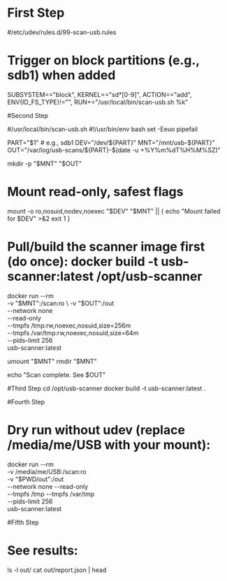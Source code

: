 # First Step

#/etc/udev/rules.d/99-scan-usb.rules
# Trigger on block partitions (e.g., sdb1) when added
SUBSYSTEM=="block", KERNEL=="sd*[0-9]", ACTION=="add", ENV{ID_FS_TYPE}!="", RUN+="/usr/local/bin/scan-usb.sh %k"


#Second Step

#/usr/local/bin/scan-usb.sh
#!/usr/bin/env bash
set -Eeuo pipefail

PART="$1"                       # e.g., sdb1
DEV="/dev/${PART}"
MNT="/mnt/usb-${PART}"
OUT="/var/log/usb-scans/${PART}-$(date -u +%Y%m%dT%H%M%SZ)"

mkdir -p "$MNT" "$OUT"

# Mount read-only, safest flags
mount -o ro,nosuid,nodev,noexec "$DEV" "$MNT" || {
  echo "Mount failed for $DEV" >&2
  exit 1
}

# Pull/build the scanner image first (do once): docker build -t usb-scanner:latest /opt/usb-scanner
docker run --rm \
  -v "$MNT":/scan:ro \
  -v "$OUT":/out \
  --network none \
  --read-only \
  --tmpfs /tmp:rw,noexec,nosuid,size=256m \
  --tmpfs /var/tmp:rw,noexec,nosuid,size=64m \
  --pids-limit 256 \
  usb-scanner:latest

umount "$MNT"
rmdir "$MNT"

echo "Scan complete. See $OUT"



#Third Step
cd /opt/usb-scanner
docker build -t usb-scanner:latest .

#Fourth Step
# Dry run without udev (replace /media/me/USB with your mount):
docker run --rm \
  -v /media/me/USB:/scan:ro \
  -v "$PWD/out":/out \
  --network none --read-only \
  --tmpfs /tmp --tmpfs /var/tmp \
  --pids-limit 256 \
  usb-scanner:latest

#Fifth Step
# See results:
ls -l out/
cat out/report.json | head
